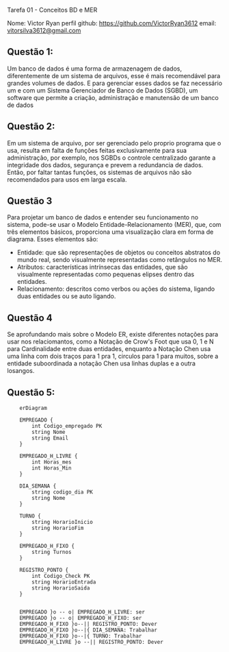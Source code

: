 Tarefa 01 - Conceitos BD e MER

Nome: Victor Ryan
perfil github: https://github.com/VictorRyan3612
email: vitorsilva3612@gmail.com


## Questão 1:
Um banco de dados é uma forma de armazenagem de dados, diferentemente de um sistema de arquivos, esse é mais recomendável para grandes volumes de dados. E
para gerenciar esses dados se faz necessário um e com um Sistema Gerenciador de Banco de Dados (SGBD), um software que permite a criação, administração e manutensão de um banco de dados


## Questão 2:
Em um sistema de arquivo, por ser gerenciado pelo proprio programa que o usa, resulta em falta de funções feitas exclusivamente para sua administração, por exemplo, nos SGBDs o controle centralizado garante a integridade dos dados, segurança e prevem a redundancia de dados. Então, por faltar tantas funções, os sistemas de arquivos não são recomendados para usos em larga escala.


## Questão 3
Para projetar um banco de dados e entender seu funcionamento no sistema, pode-se usar o Modelo Entidade-Relacionamento (MER), que, com três elementos básicos, proporciona uma visualização clara em forma de diagrama. Esses elementos são:

- Entidade: que são representações de objetos ou conceitos abstratos do mundo real, sendo visualmente representadas como retângulos no MER.
- Atributos: características intrínsecas das entidades, que são visualmente representadas como pequenas elipses dentro das entidades.
- Relacionamento: descritos como verbos ou ações do sistema, ligando duas entidades ou se auto ligando.


## Questão 4
Se aprofundando mais sobre o Modelo ER, existe diferentes notações para usar nos relaciomantos, como a Notação de Crow's Foot que usa 0, 1 e N para Cardinalidade entre duas entidades, enquanto a Notação Chen usa uma linha com dois traços para 1 pra 1, circulos para 1 para muitos, sobre a entidade suboordinada a notação Chen usa linhas duplas e a outra losangos.

## Questão 5:

```mermaid
    erDiagram

    EMPREGADO {
        int Codigo_empregado PK
        string Nome
        string Email
    }

    EMPREGADO_H_LIVRE {
        int Horas_mes
        int Horas_Min
    }

    DIA_SEMANA {
        string codigo_dia PK
        string Nome
    }

    TURNO {
        string HorarioInicio
        string HorarioFim
    }

    EMPREGADO_H_FIXO {
        string Turnos
    }

    REGISTRO_PONTO {
        int Codigo_Check PK
        string HorarioEntrada
        string HorarioSaida
    }


    EMPREGADO }o -- o| EMPREGADO_H_LIVRE: ser
    EMPREGADO }o -- o| EMPREGADO_H_FIXO: ser
    EMPREGADO_H_FIXO }o--|| REGISTRO_PONTO: Dever
    EMPREGADO_H_FIXO }o--|{ DIA_SEMANA: Trabalhar
    EMPREGADO_H_FIXO }o--|{ TURNO: Trabalhar
    EMPREGADO_H_LIVRE }o --|| REGISTRO_PONTO: Dever
```